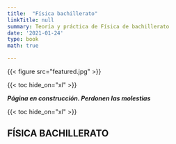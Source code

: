 ```yaml
---
title:  "Física bachillerato"
linkTitle: null
summary: Teoría y práctica de Física de bachillerato
date: '2021-01-24'
type: book
math: true

---
```


{{< figure src="featured.jpg" >}}

{{< toc hide_on="xl" >}}

***Página en construcción. Perdonen las molestias***

{{< toc hide_on="xl" >}}

## FÍSICA BACHILLERATO 
